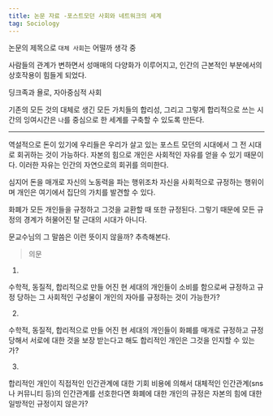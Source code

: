 ```yaml
---
title: 논문 자료 -포스트모던 사회와 네트워크의 세계
tag: Sociology
---
```




 논문의 제목으로 `대체 사회`는 어떨까 생각 중

사람들의 관계가 변하면서 성매매의 다양화가 이루어지고, 인간의 근본적인 부분에서의 상호작용이 힘들게 되었다.

딩크족과 욜로, 자아중심적 사회

기존의 모든 것의 대체로 생긴 모든 가치들의 합리성, 그리고 그렇게 합리적으로 쓰는 시간의 잉여시간은 `나`를 중심으로 한 세계를 구축할 수 있도록 만든다.

----

역설적으로 돈이 있기에 우리들은 우리가 살고 있는 포스트 모던의 시대에서 그 전 시대로 회귀하는 것이 가능하다. 자본의 힘으로 개인은 사회적인 자유를 얻을 수 있기 때문이다. 이러한 자유는 인간의 자연으로의 회귀를 의미한다.  

 심지어 돈을 매개로 자신의 노동력을 파는 행위조차 자신을 사회적으로 규정하는 행위이며 개인은 여기에서 집단의 가치를 발견할 수 있다. 

화폐가 모든 개인들을 규정하고 그것을 교환할 때 또한 규정된다.  그렇기 때문에 모든 규정의 경계가 허물어진 탈 근대의 시대가 아니다.

문교수님의 그 말씀은 이런 뜻이지 않을까? 추측해본다.

> 의문

1.

수학적, 동질적, 합리적으로 만들 어진 현 세대의 개인들이 소비를 함으로써 규정하고 규정 당하는 그 사회적인 구성물이 개인의 자아를 규정하는 것이 가능한가?

2.

수학적, 동질적, 합리적으로 만들 어진 현 세대의 개인들이 화폐를 매개로 규정하고 규정 당해서 서로에 대한 것을 보장 받는다고 해도 합리적인 개인은 그것을 인지할 수 있는가?

3.

합리적인 개인이 직접적인 인간관계에 대한 기회 비용에 의해서  대체적인 인간관계(sns나 커뮤니티 등)의 인간관계를 선호한다면 화폐에 대한 개인의 규정은 자본의 힘에 대한 일방적인 규정이지 않은가?

